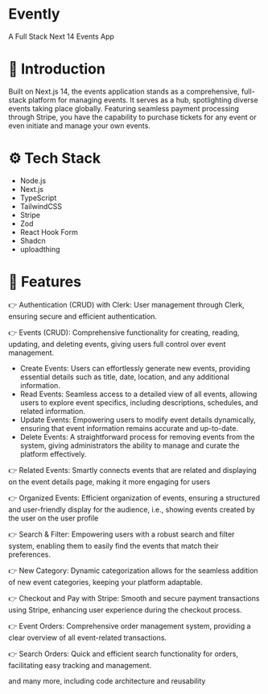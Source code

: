 # Evently
A Full Stack Next 14 Events App

# 🤖 Introduction
Built on Next.js 14, the events application stands as a comprehensive, full-stack platform for managing events. It serves as a hub, spotlighting diverse events taking place globally. Featuring seamless payment processing through Stripe, you have the capability to purchase tickets for any event or even initiate and manage your own events.

# ⚙️ Tech Stack
- Node.js
- Next.js
- TypeScript
- TailwindCSS
- Stripe
- Zod
- React Hook Form
- Shadcn
- uploadthing

# 🔋 Features

👉 Authentication (CRUD) with Clerk: User management through Clerk, ensuring secure and efficient authentication.

👉 Events (CRUD): Comprehensive functionality for creating, reading, updating, and deleting events, giving users full control over event management.

- Create Events: Users can effortlessly generate new events, providing essential details such as title, date, location, and any additional information.
- Read Events: Seamless access to a detailed view of all events, allowing users to explore event specifics, including descriptions, schedules, and related information.
- Update Events: Empowering users to modify event details dynamically, ensuring that event information remains accurate and up-to-date.
- Delete Events: A straightforward process for removing events from the system, giving administrators the ability to manage and curate the platform effectively.

👉 Related Events: Smartly connects events that are related and displaying on the event details page, making it more engaging for users

👉 Organized Events: Efficient organization of events, ensuring a structured and user-friendly display for the audience, i.e., showing events created by the user on the user profile

👉 Search & Filter: Empowering users with a robust search and filter system, enabling them to easily find the events that match their preferences.

👉 New Category: Dynamic categorization allows for the seamless addition of new event categories, keeping your platform adaptable.

👉 Checkout and Pay with Stripe: Smooth and secure payment transactions using Stripe, enhancing user experience during the checkout process.

👉 Event Orders: Comprehensive order management system, providing a clear overview of all event-related transactions.

👉 Search Orders: Quick and efficient search functionality for orders, facilitating easy tracking and management.

and many more, including code architecture and reusability
